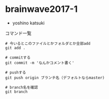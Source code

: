 # brainwave2017-1

- yoshino katsuki


コマンド一覧
```
# 今いるとこのファイルとかフォルダとか全部add
git add .

# commitする
git commit -m 'なんかコメント書く'

# pushする
git push origin ブランチ名（デフォルトならmaster)

# branch名を確認
git branch

```
